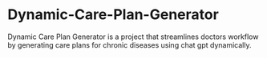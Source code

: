 # Dynamic-Care-Plan-Generator
Dynamic Care Plan Generator is a project that streamlines doctors workflow by generating care plans for chronic diseases using chat gpt dynamically.
